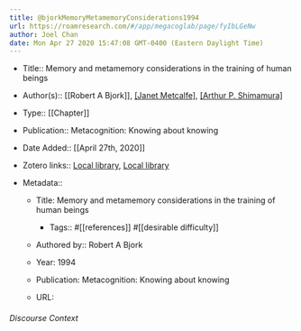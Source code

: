 ```yaml
---
title: @bjorkMemoryMetamemoryConsiderations1994
url: https://roamresearch.com/#/app/megacoglab/page/fyIbLGeNw
author: Joel Chan
date: Mon Apr 27 2020 15:47:08 GMT-0400 (Eastern Daylight Time)
---
```


- Title:: Memory and metamemory considerations in the training of human beings
- Author(s):: [[Robert A Bjork]], [[Janet Metcalfe]](editor), [[Arthur P. Shimamura]](editor)
- Type:: [[Chapter]]
- Publication:: Metacognition: Knowing about knowing
- Date Added:: [[April 27th, 2020]]
- Zotero links:: [Local library](zotero://select/groups/2451508/items/DB8D7CCZ), [Local library](https://www.zotero.org/groups/2451508/items/DB8D7CCZ)
- Metadata::

    - Title: Memory and metamemory considerations in the training of human beings

        - Tags:: #[[references]] #[[desirable difficulty]]

    - Authored by::  Robert A Bjork

    - Year: 1994

    - Publication: Metacognition: Knowing about knowing

    - URL:

###### Discourse Context


